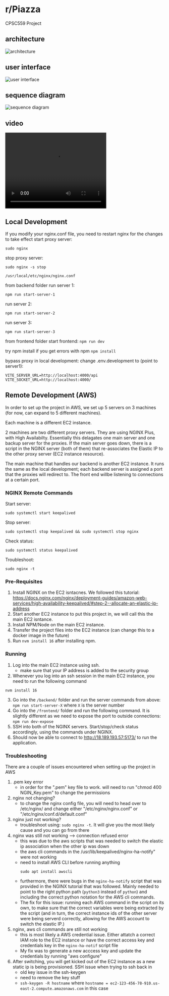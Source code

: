 # r/Piazza
CPSC559 Project

## architecture

![architecture](./Images/Architecture.png)

## user interface

![user interface](./Images/UserInterface.png)

## sequence diagram

![sequence diagram](./Images/SequenceDiagram.png)

## video

<video width="320" height="240" controls>
  <source src="./Images/ProjectRecordingShortened.mp4" type="video/mp4">
  Your browser does not support the video tag.
</video>

## Local Development

If you modify your nginx.conf file, you need to restart nginx for the changes to take effect
start proxy server: 

```
sudo nginx
```

stop proxy server:

```
sudo nginx -s stop
```

```/usr/local/etc/nginx/nginx.conf```

from backend folder
run server 1: 

```
npm run start-server-1
```

run server 2: 

```
npm run start-server-2
```

run server 3: 

```
npm run start-server-3
```

from frontend folder
start frontend: 
```npm run dev```

try npm install if you get errors with npm
```npm install```

bypass proxy in local development:
change .env.development to (point to server1):
```
VITE_SERVER_URL=http://localhost:4000/api
VITE_SOCKET_URL=http://localhost:4000/
```

## Remote Development (AWS)
In order to set up the project in AWS, we set up 5 servers on 3 machines (for now, can expand to 5 different machines).

Each machine is a different EC2 instance.

2 machines are two different proxy servers. They are using NGINX Plus, with High Availabilty. Essentially this delagates one main server
and one backup server for the proxies. If the main server goes down, there is a script in the NGINX server (both of them) that re-associates the
Elastic IP to the other proxy server (EC2 instance resource).

The main machine that handles our backend is another EC2 instance. It runs the same as the local development; each backend server is assigned
a port that the proxies will redirect to. The front end willbe listening to connections at a certain port.

### NGINX Remote Commands
Start server: 
```
sudo systemctl start keepalived
```

Stop server: 
```
sudo systemctl stop keepalived && sudo systemctl stop nginx
```

Check status: 
```
sudo systemctl status keepalived 
```

Troubleshoot:
```
sudo nginx -t
```


### Pre-Requisites
1. Install NGINX on the EC2 isntacnes. We followed this tutorial: https://docs.nginx.com/nginx/deployment-guides/amazon-web-services/high-availability-keepalived/#step-2--allocate-an-elastic-ip-address 
2. Start another EC2 instance to put this project in, we will call this the main EC2 isntance.
3. Install NPM/Node on the main EC2 instance.
4. Transfer the project files into the EC2 instance (can change this to a docker image in the future)
5. Run `nvm install 16` after installing npm.

### Running
1. Log into the main EC2 instance using ssh.
    - make sure that your IP address is added to the security group
2. Whenever you log into an ssh session in the main EC2 instance, you need to run the following command
```
nvm install 16
```
3. Go into the `/backend/` folder and run the server commands from above: 
```npm run start-server-X``` where `X` is the server number
4. Go into the `/frontend/` folder and run the following command. It is slightly different as we need to expose the port to outside connections: ```npm run dev-expose```
5. SSH into both of the NGINX servers. Start/stop/check status accordingly, using the commands under NGINX.
6. Should now be able to connect to http://18.189.193.57:5173/ to run the application.

### Troubleshooting
There are a couple of issues encountered when setting up the project in AWS

1. .pem key error
    -  in order for the ".pem" key file to work. will need to run "chmod 400 NGIN_Key.pem" to change the permissions
2. nginx not changing?
    - to change the nginx config file, you will need to head over to /etc/nginx/ and change either "/etc/nginx/nginx.conf" or "/etc/nginx/conf.d/default.conf"
3. nginx just not working?
    - troubleshoot using: `sudo nginx -t`. It will give you the most likely cause and you can go from there
4. nginx was still not working --> connection refused error
    - this was due to the aws scripts that was needed to switch the elastic ip association when the other ip was down
    - the aws cli commands in the /usr/lib/keepalived/nginx-ha-notify" were not working
    - need to install AWS CLI before running anything
        ```
        sudo apt install awscli
        ```
    - furthermore, there were bugs in the ```nginx-ha-notify``` script that was provided in the NGINX tutorial that was followed. Mainly needed to point to the right python path (```python3``` instead of ```python```) and including the correct python notation for the AWS cli commands.
    - The fix for this issue: running each AWS command in the script on its own, to make sure that the correct variables were being extracted by the script (and in turn, the correct instance ids of the other server were being serverd correctly, allowing for the AWS account to switch the elastic IP.)
5. nginx, aws cli commands are still not working
    - this is most likely a AWS credential issue. Either attatch a correct IAM role to the EC2 instance or have the correct access key and credentials key in the ```nginx-ha-notif``` script file
    - My fix was to generate a new acccess key and update the credentials by running "aws configure"
6. After switching, you will get kicked out of the EC2 instance as a new static ip is being provisioned. SSH issue when trying to ssh back in
    - old key issue in the ssh-keygen
    - need to remove the key stuff
    - ```ssh-keygen -R hostname``` where ```hostname = ec2-123-456-78-910.us-east-2.compute.amazonaws.com``` in this case



